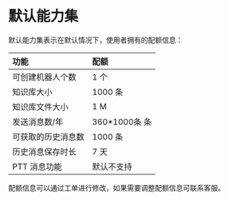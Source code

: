 # 默认能力集
默认能力集表示在默认情况下，使用者拥有的配额信息：

|功能|配额|
|:-----|:-----|
|可创建机器人个数|	1 个|
|知识库大小|	1000 条|
|知识库文件大小|	1 M|
|发送消息数/年|	360*1000条 条|
|可获取的历史消息数|	1000 条|
|历史消息保存时长|	7 天|
|PTT 消息功能|	默认不支持|
配额信息可以通过工单进行修改，如果需要调整配额信息可联系客服。
